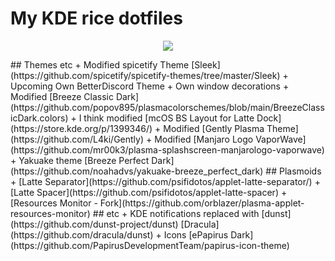 # My KDE rice dotfiles
<p align="center">
  <img src="https://i.imgur.com/KNgwT1i.png"/>
</p>
## Themes etc
+ Modified spicetify Theme [Sleek](https://github.com/spicetify/spicetify-themes/tree/master/Sleek)
+ Upcoming Own BetterDiscord Theme
+ Own window decorations
+ Modified [Breeze Classic Dark](https://github.com/popov895/plasmacolorschemes/blob/main/BreezeClassicDark.colors)
+ I think modified [mcOS BS Layout for Latte Dock](https://store.kde.org/p/1399346/)
+ Modified [Gently Plasma Theme](https://github.com/L4ki/Gently)
+ Modified [Manjaro Logo VaporWave](https://github.com/mr00k3/plasma-splashscreen-manjarologo-vaporwave)
+ Yakuake theme [Breeze Perfect Dark](https://github.com/noahadvs/yakuake-breeze_perfect_dark)
## Plasmoids
+ [Latte Separator](https://github.com/psifidotos/applet-latte-separator/)
+ [Latte Spacer](https://github.com/psifidotos/applet-latte-spacer)
+ [Resources Monitor - Fork](https://github.com/orblazer/plasma-applet-resources-monitor)
## etc
+ KDE notifications replaced with [dunst](https://github.com/dunst-project/dunst) [Dracula](https://github.com/dracula/dunst)
+ Icons [ePapirus Dark](https://github.com/PapirusDevelopmentTeam/papirus-icon-theme)

